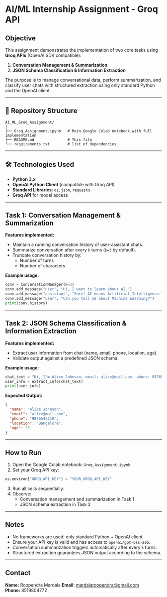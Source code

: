 
# AI/ML Internship Assignment - Groq API

## Objective
This assignment demonstrates the implementation of two core tasks using **Groq APIs** (OpenAI SDK compatible):
1. **Conversation Management & Summarization**
2. **JSON Schema Classification & Information Extraction**

The purpose is to manage conversational data, perform summarization, and classify user chats with structured extraction using only standard Python and the OpenAI client.

---

## 📂 Repository Structure
```
AI_ML_Groq_Assignment/
│
├── Groq_Assignment.ipynb   # Main Google Colab notebook with full implementation
├── README.md               # This file
└── requirements.txt        # list of dependencies
```

---

## 🛠 Technologies Used
- **Python 3.x**  
- **OpenAI Python Client** (compatible with Groq API)  
- **Standard Libraries**: `os`, `json`, `requests`  
- **Groq API** for model access

---

## Task 1: Conversation Management & Summarization
**Features implemented:**
- Maintain a running conversation history of user-assistant chats.
- Summarize conversation after every `k` turns (`k=3` by default).
- Truncate conversation history by:
  - Number of turns
  - Number of characters

**Example usage:**
```python
conv = ConversationManager(k=3)
conv.add_message("user", "Hi, I want to learn about AI.")
conv.add_message("assistant", "Sure! AI means Artificial Intelligence.")
conv.add_message("user", "Can you tell me about Machine Learning?")
print(conv.history)
```

---

## Task 2: JSON Schema Classification & Information Extraction
**Features implemented:**
- Extract user information from chat (name, email, phone, location, age).  
- Validate output against a predefined JSON schema.

**Example usage:**
```python
chat_text = "Hi, I'm Alice Johnson, email: alice@mail.com, phone: 9876543210, 23 years old, Bangalore."
user_info = extract_info(chat_text)
print(user_info)
```

**Expected Output:**
```json
{
  "name": "Alice Johnson",
  "email": "alice@mail.com",
  "phone": "9876543210",
  "location": "Bangalore",
  "age": 23
}
```

---

## How to Run
1. Open the Google Colab notebook: `Groq_Assignment.ipynb`  
2. Set your Groq API key:
```python
os.environ["GROQ_API_KEY"] = "YOUR_GROQ_API_KEY"
```
3. Run all cells sequentially.  
4. Observe:
   - Conversation management and summarization in Task 1  
   - JSON schema extraction in Task 2  

---

## Notes
- No frameworks are used; only standard Python + OpenAI client.  
- Ensure your API key is valid and has access to `openai/gpt-oss-20b`.  
- Conversation summarization triggers automatically after every `k` turns.  
- Structured extraction guarantees JSON output according to the schema.

---

## Contact
**Name:** Roopendra Mardala
**Email:** mardalaroopendra@gmail.com  
**Phone:** 8519804772
